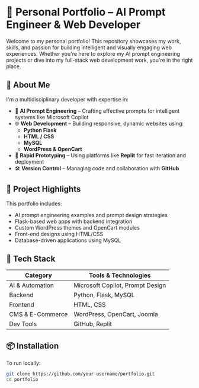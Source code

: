 # 💼 Personal Portfolio – AI Prompt Engineer & Web Developer

Welcome to my personal portfolio! This repository showcases my work, skills, and passion for building intelligent and visually engaging web experiences. Whether you're here to explore my AI prompt engineering projects or dive into my full-stack web development work, you're in the right place.

## 🚀 About Me

I'm a multidisciplinary developer with expertise in:

- 🤖 **AI Prompt Engineering** – Crafting effective prompts for intelligent systems like Microsoft Copilot
- 🌐 **Web Development** – Building responsive, dynamic websites using:
  - **Python Flask**
  - **HTML / CSS**
  - **MySQL**
  - **WordPress & OpenCart**
- 🧪 **Rapid Prototyping** – Using platforms like **Replit** for fast iteration and deployment
- 🛠️ **Version Control** – Managing code and collaboration with **GitHub**

## 📂 Project Highlights

This portfolio includes:

- AI prompt engineering examples and prompt design strategies
- Flask-based web apps with backend integration
- Custom WordPress themes and OpenCart modules
- Front-end designs using HTML/CSS
- Database-driven applications using MySQL

## 🧰 Tech Stack

| Category         | Tools & Technologies                          |
|------------------|-----------------------------------------------|
| AI & Automation  | Microsoft Copilot, Prompt Design              |
| Backend          | Python, Flask, MySQL                          |
| Frontend         | HTML, CSS                                     |
| CMS & E-Commerce | WordPress, OpenCart, Joomla                         |
| Dev Tools        | GitHub, Replit                                |

## 📦 Installation

To run locally:

```bash
git clone https://github.com/your-username/portfolio.git
cd portfolio
